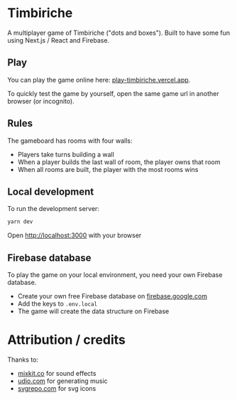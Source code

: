 # Timbiriche

A multiplayer game of Timbiriche ("dots and boxes"). Built to have some fun using Next.js / React and Firebase.

## Play

You can play the game online here: [play-timbiriche.vercel.app](play-timbiriche.vercel.app).

To quickly test the game by yourself, open the same game url in another browser (or incognito).

## Rules

The gameboard has rooms with four walls:

- Players take turns building a wall
- When a player builds the last wall of room, the player owns that room
- When all rooms are built, the player with the most rooms wins

## Local development

To run the development server:

```bash
yarn dev
```

Open [http://localhost:3000](http://localhost:3000) with your browser

## Firebase database

To play the game on your local environment, you need your own Firebase database.

- Create your own free Firebase database on [firebase.google.com](https://firebase.google.com/)
- Add the keys to `.env.local`
- The game will create the data structure on Firebase

# Attribution / credits

Thanks to:

- [mixkit.co](https://mixkit.co) for sound effects
- [udio.com](https://www.udio.com) for generating music
- [svgrepo.com](https://www.svgrepo.com) for svg icons
